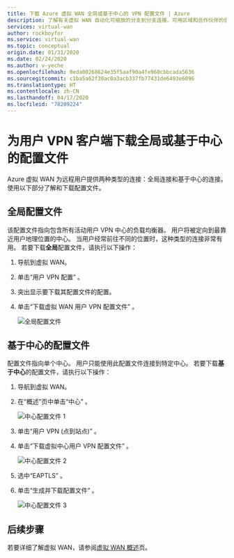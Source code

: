 ```yaml
---
title: 下载 Azure 虚拟 WAN 全局或基于中心的 VPN 配置文件 | Azure
description: 了解有关虚拟 WAN 自动化可缩放的分支到分支连接、可用区域和合作伙伴的信息。
services: virtual-wan
author: rockboyfor
ms.service: virtual-wan
ms.topic: conceptual
origin.date: 01/31/2020
ms.date: 02/24/2020
ms.author: v-yeche
ms.openlocfilehash: 0eda00268624e35f5aaf90a4fe960cbbcada5636
ms.sourcegitcommit: c1ba5a62f30ac0a3acb337fb77431de6493e6096
ms.translationtype: HT
ms.contentlocale: zh-CN
ms.lasthandoff: 04/17/2020
ms.locfileid: "78209224"
---
```

# <a name="download-a-global-or-hub-based-profile-for-user-vpn-clients"></a>为用户 VPN 客户端下载全局或基于中心的配置文件

Azure 虚拟 WAN 为远程用户提供两种类型的连接：全局连接和基于中心的连接。 使用以下部分了解和下载配置文件。

## <a name="global-profile"></a>全局配置文件

该配置文件指向包含所有活动用户 VPN 中心的负载均衡器。 用户将被定向到最靠近用户地理位置的中心。 当用户经常前往不同的位置时，这种类型的连接非常有用。 若要下载**全局**配置文件，请执行以下操作：

1. 导航到虚拟 WAN。
2. 单击“用户 VPN 配置”  。
3. 突出显示要下载其配置文件的配置。
4. 单击“下载虚拟 WAN 用户 VPN 配置文件”  。

    ![全局配置文件](./media/global-hub-profile/global1.png)

## <a name="hub-based-profile"></a>基于中心的配置文件

配置文件指向单个中心。 用户只能使用此配置文件连接到特定中心。 若要下载**基于中心**的配置文件，请执行以下操作：

1. 导航到虚拟 WAN。
2. 在“概述”页中单击“中心”  。

    ![中心配置文件 1](./media/global-hub-profile/hub1.png)
3. 单击“用户 VPN (点到站点)”  。
4. 单击“下载虚拟中心用户 VPN 配置文件”  。

    ![中心配置文件 2](./media/global-hub-profile/hub2.png)
5. 选中“EAPTLS”  。
6. 单击“生成并下载配置文件”  。

    ![中心配置文件 3](./media/global-hub-profile/download.png)

## <a name="next-steps"></a>后续步骤

若要详细了解虚拟 WAN，请参阅[虚拟 WAN 概述](virtual-wan-about.md)页。

<!-- Update_Description: new article about global hub profile -->
<!--NEW.date: 02/24/2020-->